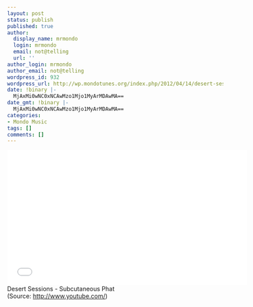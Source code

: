 ```yaml
---
layout: post
status: publish
published: true
author:
  display_name: mrmondo
  login: mrmondo
  email: not@telling
  url: ''
author_login: mrmondo
author_email: not@telling
wordpress_id: 932
wordpress_url: http://wp.mondotunes.org/index.php/2012/04/14/desert-sessions-subcutaneous-phat/
date: !binary |-
  MjAxMi0wNC0xNCAwMzo1Mjo1MyArMDAwMA==
date_gmt: !binary |-
  MjAxMi0wNC0xNCAwMzo1Mjo1MyArMDAwMA==
categories:
- Mondo Music
tags: []
comments: []
---
```

<iframe width="560" height="315" src="//www.youtube.com/embed/-8NSG1y7Apw" frameborder="0"> </iframe>
Desert Sessions - Subcutaneous Phat
<div class="attribution">(<span>Source:</span> <a href="http://www.youtube.com/">http://www.youtube.com/</a>)</div>
